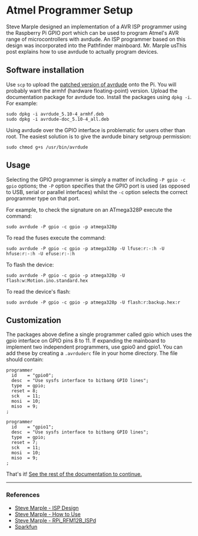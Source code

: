 # Atmel Programmer Setup

Steve Marple designed an implementation of a AVR ISP programmer using the Raspberry Pi GPIO port which can be used to program Atmel's AVR range of microcontrollers with avrdude. An ISP programmer based on this design was incorporated into the Pathfinder mainboard. Mr. Marple usThis post explains how to use avrdude to actually program devices.

## Software installation
Use `scp` to upload the [patched version of avrdude](../avrdude) onto the Pi. You will probably want the armhf (hardware floating-point) version. Upload the documentation package for avrdude too. Install the packages using `dpkg -i`. For example:

```
sudo dpkg -i avrdude_5.10-4_armhf.deb
sudo dpkg -i avrdude-doc_5.10-4_all.deb
```

Using avrdude over the GPIO interface is problematic for users other than root. The easiest solution is to give the avrdude binary setgroup permission:

```
sudo chmod g+s /usr/bin/avrdude
```

## Usage

Selecting the GPIO programmer is simply a matter of including `-P gpio -c gpio` options; the `-P` option specifies that the GPIO port is used (as opposed to USB, serial or parallel interfaces) whilst the `-c` option selects the correct programmer type on that port.

For example, to check the signature on an ATmega328P execute the command:

```
sudo avrdude -P gpio -c gpio -p atmega328p
```

To read the fuses execute the command:

```
sudo avrdude -P gpio -c gpio -p atmega328p -U lfuse:r:-:h -U hfuse:r:-:h -U efuse:r:-:h
```

To flash the device:

```
sudo avrdude -P gpio -c gpio -p atmega328p -U flash:w:Motion.ino.standard.hex
```
To read the device's flash:

```
sudo avrdude -P gpio -c gpio -p atmega328p -U flash:r:backup.hex:r
```

## Customization

The packages above define a single programmer called gpio which uses the gpio interface on GPIO pins 8 to 11. If expanding the mainboard to implement two independent programmers, use gpio0 and gpio1. You can add these by creating a `.avrduderc` file in your home directory. The file should contain:

```
programmer
  id    = "gpio0";
  desc  = "Use sysfs interface to bitbang GPIO lines";
  type  = gpio;
  reset = 8;
  sck   = 11;
  mosi  = 10;
  miso  = 9;
;

programmer
  id    = "gpio1";
  desc  = "Use sysfs interface to bitbang GPIO lines";
  type  = gpio;
  reset = 7;
  sck   = 11;
  mosi  = 10;
  miso  = 9;
;
```

That's it! [See the rest of the documentation to continue.](../README.md)

----

### References

* [Steve Marple - ISP Design](http://blog.stevemarple.co.uk/2012/07/avrarduino-isp-programmer-using.html)
* [Steve Marple - How to Use](http://blog.stevemarple.co.uk/2013/03/how-to-use-gpio-version-of-avrdude-on.html)
* [Steve Marple - RPi_RFM12B_ISPd](https://github.com/stevemarple/RPi_RFM12B_ISP/tree/master/software/avrdude)
* [Sparkfun](https://learn.sparkfun.com/tutorials/pocket-avr-programmer-hookup-guide/using-avrdude)
